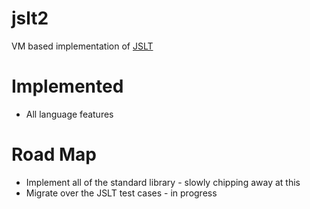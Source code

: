 # jslt2
VM based implementation of [JSLT](https://github.com/schibsted/jslt)

# Implemented
* All language features 

# Road Map
* Implement all of the standard library - slowly chipping away at this
* Migrate over the JSLT test cases - in progress
